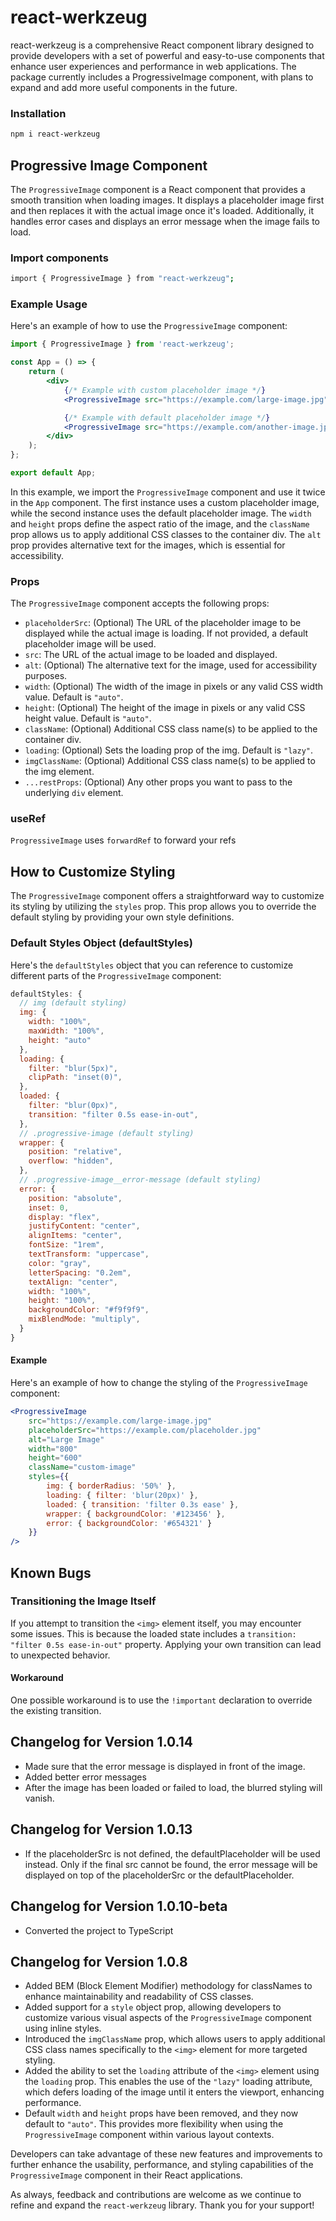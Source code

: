 # react-werkzeug

react-werkzeug is a comprehensive React component library designed to provide developers with a set of powerful and easy-to-use components that enhance user experiences and performance in web
applications. The package currently includes a ProgressiveImage component, with plans to expand and add more useful components in the future.

### Installation

```bash
npm i react-werkzeug
```

## Progressive Image Component

The `ProgressiveImage` component is a React component that provides a smooth transition when loading images. It displays a placeholder image first and then replaces it with the actual image once it's
loaded. Additionally, it handles error cases and displays an error message when the image fails to load.

### Import components

```bash
import { ProgressiveImage } from "react-werkzeug";
```

### Example Usage

Here's an example of how to use the `ProgressiveImage` component:

```jsx
import { ProgressiveImage } from 'react-werkzeug';

const App = () => {
    return (
        <div>
            {/* Example with custom placeholder image */}
            <ProgressiveImage src="https://example.com/large-image.jpg" placeholderSrc="https://example.com/placeholder.jpg" alt="Large Image" width="800" height="600" className="custom-image" />

            {/* Example with default placeholder image */}
            <ProgressiveImage src="https://example.com/another-image.jpg" alt="Another Image" width="400" height="300" />
        </div>
    );
};

export default App;
```

In this example, we import the `ProgressiveImage` component and use it twice in the `App` component. The first instance uses a custom placeholder image, while the second instance uses the default
placeholder image. The `width` and `height` props define the aspect ratio of the image, and the `className` prop allows us to apply additional CSS classes to the container div. The `alt` prop provides
alternative text for the images, which is essential for accessibility.

### Props

The `ProgressiveImage` component accepts the following props:

-   `placeholderSrc`: (Optional) The URL of the placeholder image to be displayed while the actual image is loading. If not provided, a default placeholder image will be used.
-   `src`: The URL of the actual image to be loaded and displayed.
-   `alt`: (Optional) The alternative text for the image, used for accessibility purposes.
-   `width`: (Optional) The width of the image in pixels or any valid CSS width value. Default is `"auto"`.
-   `height`: (Optional) The height of the image in pixels or any valid CSS height value. Default is `"auto"`.
-   `className`: (Optional) Additional CSS class name(s) to be applied to the container div.
-   `loading`: (Optional) Sets the loading prop of the img. Default is `"lazy"`.
-   `imgClassName`: (Optional) Additional CSS class name(s) to be applied to the img element.
-   `...restProps`: (Optional) Any other props you want to pass to the underlying `div` element.

### useRef

`ProgressiveImage` uses `forwardRef` to forward your refs

## How to Customize Styling

The `ProgressiveImage` component offers a straightforward way to customize its styling by utilizing the `styles` prop. This prop allows you to override the default styling by providing your own style
definitions.

### Default Styles Object (defaultStyles)

Here's the `defaultStyles` object that you can reference to customize different parts of the `ProgressiveImage` component:

```jsx
defaultStyles: {
  // img (default styling)
  img: {
    width: "100%",
    maxWidth: "100%",
    height: "auto"
  },
  loading: {
    filter: "blur(5px)",
    clipPath: "inset(0)",
  },
  loaded: {
    filter: "blur(0px)",
    transition: "filter 0.5s ease-in-out",
  },
  // .progressive-image (default styling)
  wrapper: {
    position: "relative",
    overflow: "hidden",
  },
  // .progressive-image__error-message (default styling)
  error: {
    position: "absolute",
    inset: 0,
    display: "flex",
    justifyContent: "center",
    alignItems: "center",
    fontSize: "1rem",
    textTransform: "uppercase",
    color: "gray",
    letterSpacing: "0.2em",
    textAlign: "center",
    width: "100%",
    height: "100%",
    backgroundColor: "#f9f9f9",
    mixBlendMode: "multiply",
  }
}
```

#### Example

Here's an example of how to change the styling of the `ProgressiveImage` component:

```jsx
<ProgressiveImage
    src="https://example.com/large-image.jpg"
    placeholderSrc="https://example.com/placeholder.jpg"
    alt="Large Image"
    width="800"
    height="600"
    className="custom-image"
    styles={{
        img: { borderRadius: '50%' },
        loading: { filter: 'blur(20px)' },
        loaded: { transition: 'filter 0.3s ease' },
        wrapper: { backgroundColor: '#123456' },
        error: { backgroundColor: '#654321' }
    }}
/>
```

## Known Bugs

### Transitioning the Image Itself

If you attempt to transition the `<img>` element itself, you may encounter some issues. This is because the loaded state includes a `transition: "filter 0.5s ease-in-out"` property. Applying your own
transition can lead to unexpected behavior.

#### Workaround

One possible workaround is to use the `!important` declaration to override the existing transition.

## Changelog for Version 1.0.14

-   Made sure that the error message is displayed in front of the image.
-   Added better error messages
-   After the image has been loaded or failed to load, the blurred styling will vanish.

## Changelog for Version 1.0.13

-   If the placeholderSrc is not defined, the defaultPlaceholder will be used instead. Only if the final src cannot be found, the error message will be displayed on top of the placeholderSrc or the
    defaultPlaceholder.

## Changelog for Version 1.0.10-beta

-   Converted the project to TypeScript

## Changelog for Version 1.0.8

-   Added BEM (Block Element Modifier) methodology for classNames to enhance maintainability and readability of CSS classes.
-   Added support for a `style` object prop, allowing developers to customize various visual aspects of the `ProgressiveImage` component using inline styles.
-   Introduced the `imgClassName` prop, which allows users to apply additional CSS class names specifically to the `<img>` element for more targeted styling.
-   Added the ability to set the `loading` attribute of the `<img>` element using the `loading` prop. This enables the use of the `"lazy"` loading attribute, which defers loading of the image until it
    enters the viewport, enhancing performance.
-   Default `width` and `height` props have been removed, and they now default to `"auto"`. This provides more flexibility when using the `ProgressiveImage` component within various layout contexts.

Developers can take advantage of these new features and improvements to further enhance the usability, performance, and styling capabilities of the `ProgressiveImage` component in their React
applications.

As always, feedback and contributions are welcome as we continue to refine and expand the `react-werkzeug` library. Thank you for your support!
